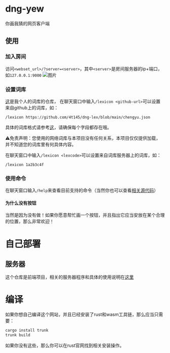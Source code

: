 # dng-yew
你画我猜的网页客户端

## 使用
### 加入房间
访问`<webset_url>/?server=<server>`，其中`<server>`是房间服务器的ip+端口，如`127.0.0.1:9000`
![图片](https://user-images.githubusercontent.com/34513116/160798411-866faf6b-59ab-4f11-a306-855f1f451118.png)
### 设置词库
[这](https://github.com/4t145/dng-lex)是我个人的词库的仓库，
在聊天窗口中输入`/lexicon <github-url>`可以设置来自github上的词库，如：
```
/lexicon https://github.com/4t145/dng-lex/blob/main/chengyu.json
```
具体的词库格式请参考[这](https://github.com/4t145/dng-lex/blob/main/chengyu.json)，请确保每个字段都存在哦。

⚠免责声明：您使用的网络词库与本项目没有任何关系，本项目仅仅提供加载，并不知道您的词库里有何具体内容。

在聊天窗口中输入`/lexicon <lexcode>`可以设置来自词库服务器上的词库，如：
```
/lexicon 1a2b3c4f
```

### 使用命令
在聊天窗口输入`/help`来查看目前支持的命令（当然你也可以查看[相关源代码](./src/components/console/mod.rs)）
#### 为什么没有按钮
当然是因为没有做！如果你愿意帮忙画一个按钮，并且指出它应当安放在某个合理的位置，那么非常欢迎！


# 自己部署
## 服务器
这个仓库是前端项目，相关的服务器程序和具体的使用说明在[这里](https://github.com/4t145/dng-server)


# 编译
如果你想自己编译这个网站，并且已经安装了rust和wasm工具链，那么应当只需要：
```bash
cargo install trunk
trunk build
```
如果你没有这些，那么你可以在rust官网找到相关安装操作。

